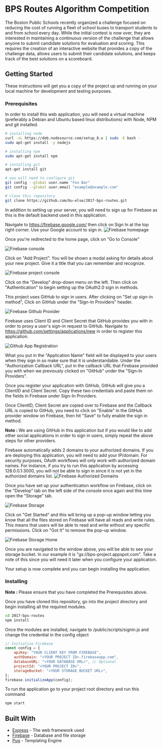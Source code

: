 # BPS Routes Algorithm Competition

The Boston Public Schools recently organized a challenge focused on reducing the cost of running a fleet of school buses to transport students to and from school every day. While the initial contest is now over, they are interested in maintaining a continuous version of the challenge that allows anyone to submit candidate solutions for evaluation and scoring. This requires the creation of an interactive website that provides a copy of the challenge data, allows users to submit their candidate solutions, and keeps track of the best solutions on a scoreboard.

## Getting Started

These instructions will get you a copy of the project up and running on your local machine for development and testing purposes.

### Prerequisites

In order to install this web application, you will need a virtual machine (preferably a Debian and Ubuntu based linux distributions) with Node, NPM and git installed.

``` bash
# installing node
curl -sL https://deb.nodesource.com/setup_8.x | sudo -E bash -
sudo apt-get install -y nodejs

# installing npm
sudo apt-get install npm

# installing git
apt-get install git

# you will need to configure git
git config --global user.name "Foo Bar"
git config --global user.email "example@example.com"

# clone this repository
git clone https://github.com/bu-else/2017-bps-routes.git
```

In addition to setting up your server, you will need to sign up for Firebase as this is the default backend used in this application.

Navigate to https://firebase.google.com/ then click on Sign In at the top right corner. Use your Google account to sign in.
![Firebase homepage](./img/Firebase-home.png)

Once you're redirected to the home page, click on "Go to Console"

![Firebase console](./img/Firebase-console.png)

Click on "Add Project". You will be shown a modal asking for details about your new project. Give it a title that you can remember and recognize.

![Firebase project console](./img/Firebase-project-console.png)

Click on the "Develop" drop-down menu on the left. Then click on "Authentication" to begin setting up the OAuth2.0 sign in methods.

This project uses GitHub to sign in users. After clicking on "Set up sign-in method", Click on GitHub under the "Sign-In Providers" header.

![Firebase Github Provider](./img/Firebase-github-provider.png)

Firebase uses Client ID and Client Secret that GitHub provides you with in order to proxy a user's sign-in request to GitHub. Navigate to https://github.com/settings/applications/new in order to register this application. 

![Github App Registration](./img/Github-app-registration.png)

What you put in the "Application Name" field will be displayed to your users when they sign in so make sure that it is understandable. Under the "Authorization Callback URL", put in the callback URL that Firebase provided you with when we previously clicked on "GitHub" under the "Sign-In Providers".

Once you register your application with GitHub, GitHub will give you a ClientID and Client Secret. Copy these two credentials and paste them on the fields in Firebase under Sign-In Providers. 

Once ClientID, Client Secret are copied over to Firebase and the Callback URL is copied to GitHub, you need to click on "Enable" in the GitHub provider window on Firebase, then hit "Save" to fully enable the sign in method.

**Note :** We are using GitHub in this application but if you would like to add other social applications in order to sign in users, simply repeat the above steps for other providers.

Firebase automatically adds 2 domains to your authorized domains. If you are deploying this application, you will need to add your IP/domain. For security purposes, OAuth workflows will only work with authorized domain names. For instance, if you try to run this application by accessing 128.0.0.1:3000, you will not be able to sign in since it is not yet in the authorized domains list.
![Firebase Authorized Domains](./img/Firebase-authorized-domains.png)

Once you have set up your authentication workflow on Firebase, click on the "Develop" tab on the left side of the console once again and this time open the "Storage" tab.

![Firebase Storage](./img/Firebase-storage.png)

Click on "Get Started" and this will bring up a pop-up window letting you know that all the files stored on Firebase will have all reads and write rules. This means that users will be able to read and write without any specific permissions. Click on "Got It" to remove the pop-up window. 

![Firebase Storage Home](./img/Firebase-storage-home.png)

Once you are navigated to the window above, you will be able to see your storage bucket. In our example it is "gs://bps-project.appspot.com". Take a note of this since you will need it later when you configure your application.

Your setup is now complete and you can begin installing the application.

### Installing

**Note :** Please ensure that you have completed the Prerequisites above. 

Once you have cloned this repository, go into the project directory and begin installing all the required modules.
``` bash
cd 2017-bps-routes
npm install
```

Once the modules are installed, navigate to /public/scripts/signin.js and change the credential in the config object

``` javascript
// Initialize Firebase
const config = {
    apiKey: "YOUR CLIENT KEY FROM FIREBASE",
    authDomain: "<YOUR PROJECT ID>.firebaseapp.com",
    databaseURL: "<YOUR DATABASE URL>", // Optional
    projectId: "<YOUR PROJECT ID>",
    storageBucket: "<YOUR STORAGE BUCKET URL>",
};
firebase.initializeApp(config);
```

To run the application go to your project root directory and run this command
``` bash
npm start
```

## Built With

* [Express](https://expressjs.com/) - The web framework used
* [Firebase](https://firebase.google.com/) - Database and file storage
* [Pug](https://pugjs.org/) - Templating Engine